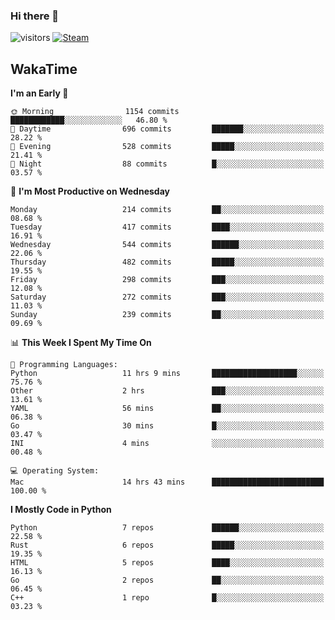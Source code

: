 ### Hi there 👋

![visitors](https://visitor-badge.glitch.me/badge?page_id=zhourunlai)
[![Steam](https://img.shields.io/badge/dynamic/json?url=https%3A%2F%2Fapi.swo.moe%2Fstats%2Fsteamgames%2F76561198285156854&query=count&color=0b1a37&label=Steam&labelColor=134375&logo=steam&suffix=+games&cacheSeconds=3600)](http://steamcommunity.com/profiles/76561198285156854)

## WakaTime
<!--START_SECTION:waka-->
**I'm an Early 🐤** 

```text
🌞 Morning                1154 commits        ████████████░░░░░░░░░░░░░   46.80 % 
🌆 Daytime                696 commits         ███████░░░░░░░░░░░░░░░░░░   28.22 % 
🌃 Evening                528 commits         █████░░░░░░░░░░░░░░░░░░░░   21.41 % 
🌙 Night                  88 commits          █░░░░░░░░░░░░░░░░░░░░░░░░   03.57 % 
```
📅 **I'm Most Productive on Wednesday** 

```text
Monday                   214 commits         ██░░░░░░░░░░░░░░░░░░░░░░░   08.68 % 
Tuesday                  417 commits         ████░░░░░░░░░░░░░░░░░░░░░   16.91 % 
Wednesday                544 commits         ██████░░░░░░░░░░░░░░░░░░░   22.06 % 
Thursday                 482 commits         █████░░░░░░░░░░░░░░░░░░░░   19.55 % 
Friday                   298 commits         ███░░░░░░░░░░░░░░░░░░░░░░   12.08 % 
Saturday                 272 commits         ███░░░░░░░░░░░░░░░░░░░░░░   11.03 % 
Sunday                   239 commits         ██░░░░░░░░░░░░░░░░░░░░░░░   09.69 % 
```


📊 **This Week I Spent My Time On** 

```text
💬 Programming Languages: 
Python                   11 hrs 9 mins       ███████████████████░░░░░░   75.76 % 
Other                    2 hrs               ███░░░░░░░░░░░░░░░░░░░░░░   13.61 % 
YAML                     56 mins             ██░░░░░░░░░░░░░░░░░░░░░░░   06.38 % 
Go                       30 mins             █░░░░░░░░░░░░░░░░░░░░░░░░   03.47 % 
INI                      4 mins              ░░░░░░░░░░░░░░░░░░░░░░░░░   00.48 % 

💻 Operating System: 
Mac                      14 hrs 43 mins      █████████████████████████   100.00 % 
```

**I Mostly Code in Python** 

```text
Python                   7 repos             ██████░░░░░░░░░░░░░░░░░░░   22.58 % 
Rust                     6 repos             █████░░░░░░░░░░░░░░░░░░░░   19.35 % 
HTML                     5 repos             ████░░░░░░░░░░░░░░░░░░░░░   16.13 % 
Go                       2 repos             ██░░░░░░░░░░░░░░░░░░░░░░░   06.45 % 
C++                      1 repo              █░░░░░░░░░░░░░░░░░░░░░░░░   03.23 % 
```




<!--END_SECTION:waka-->
